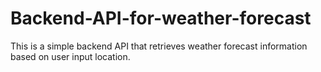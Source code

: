 # Backend-API-for-weather-forecast
This is a simple  backend API that retrieves weather forecast information based on user input location.
